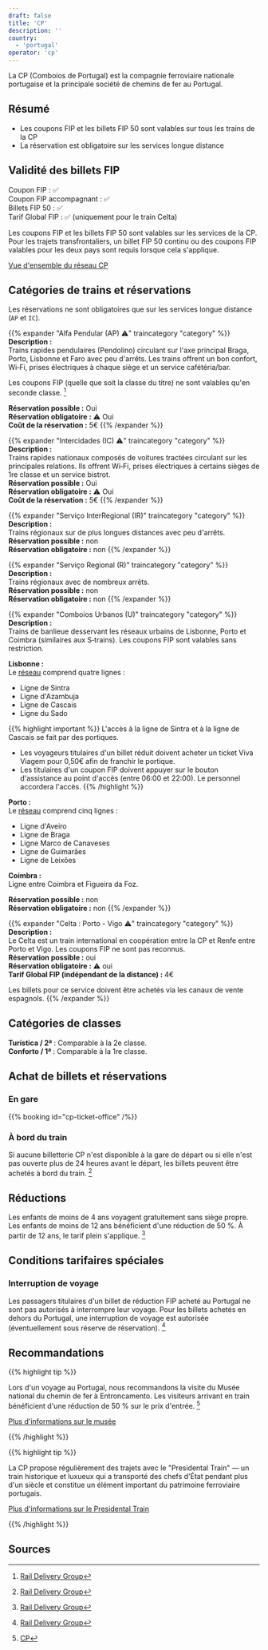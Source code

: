 ```yaml
---
draft: false
title: 'CP'
description: ''
country:
  - 'portugal'
operator: 'cp'
---
```


La CP (Comboios de Portugal) est la compagnie ferroviaire nationale portugaise et la principale société de chemins de fer au Portugal.

## Résumé

- Les coupons FIP et les billets FIP 50 sont valables sur tous les trains de la CP
- La réservation est obligatoire sur les services longue distance

## Validité des billets FIP

Coupon FIP : ✅ \
Coupon FIP accompagnant : ✅ \
Billets FIP 50 : ✅ \
Tarif Global FIP : ✅ (uniquement pour le train Celta)

Les coupons FIP et les billets FIP 50 sont valables sur les services de la CP. Pour les trajets transfrontaliers, un billet FIP 50 continu ou des coupons FIP valables pour les deux pays sont requis lorsque cela s'applique.

[Vue d'ensemble du réseau CP](https://www.cp.pt/StaticFiles/Passageiros/3_viajar/0_servicos/mapa-servicos.pdf)

## Catégories de trains et réservations

Les réservations ne sont obligatoires que sur les services longue distance (`AP` et `IC`).

{{% expander "Alfa Pendular (AP) ⚠️" traincategory "category" %}}
**Description :** \
Trains rapides pendulaires (Pendolino) circulant sur l'axe principal Braga, Porto, Lisbonne et Faro avec peu d'arrêts. Les trains offrent un bon confort, Wi‑Fi, prises électriques à chaque siège et un service cafétéria/bar.

Les coupons FIP (quelle que soit la classe du titre) ne sont valables qu'en seconde classe. [^1]

**Réservation possible :** Oui \
**Réservation obligatoire :** ⚠️ Oui \
**Coût de la réservation :** 5€
{{% /expander %}}

{{% expander "Intercidades (IC) ⚠️" traincategory "category" %}}
**Description :** \
Trains rapides nationaux composés de voitures tractées circulant sur les principales relations. Ils offrent Wi‑Fi, prises électriques à certains sièges de 1re classe et un service bistrot. \
**Réservation possible :** Oui \
**Réservation obligatoire :** ⚠️ Oui \
**Coût de la réservation :** 5€
{{% /expander %}}

{{% expander "Serviço InterRegional (IR)" traincategory "category" %}}
**Description :** \
Trains régionaux sur de plus longues distances avec peu d'arrêts. \
**Réservation possible :** non \
**Réservation obligatoire :** non
{{% /expander %}}

{{% expander "Serviço Regional (R)" traincategory "category" %}}
**Description :** \
Trains régionaux avec de nombreux arrêts. \
**Réservation possible :** non \
**Réservation obligatoire :** non
{{% /expander %}}

{{% expander "Comboios Urbanos (U)" traincategory "category" %}}
**Description :** \
Trains de banlieue desservant les réseaux urbains de Lisbonne, Porto et Coimbra (similaires aux S‑trains). Les coupons FIP sont valables sans restriction.

**Lisbonne :** \
Le [réseau](https://www.cp.pt/StaticFiles/Passageiros/3_viajar/0_servicos/lx/ligacao-cp-metro-lisboa-baixa.pdf) comprend quatre lignes :
* Ligne de Sintra
* Ligne d'Azambuja
* Ligne de Cascais
* Ligne du Sado

{{% highlight important %}}
L'accès à la ligne de Sintra et à la ligne de Cascais se fait par des portiques.

* Les voyageurs titulaires d'un billet réduit doivent acheter un ticket Viva Viagem pour 0,50€ afin de franchir le portique.
* Les titulaires d'un coupon FIP doivent appuyer sur le bouton d'assistance au point d'accès (entre 06:00 et 22:00). Le personnel accordera l'accès.
{{% /highlight %}}

**Porto :** \
Le [réseau](https://www.cp.pt/StaticFiles/Passageiros/1_horarios/precos/pt/oporto-urban-trains-map.pdf) comprend cinq lignes :
* Ligne d'Aveiro
* Ligne de Braga
* Ligne Marco de Canaveses
* Ligne de Guimarães
* Ligne de Leixões

**Coimbra :** \
Ligne entre Coimbra et Figueira da Foz.

**Réservation possible :** non \
**Réservation obligatoire :** non
{{% /expander %}}

{{% expander "Celta : Porto - Vigo ⚠️" traincategory "category" %}}
**Description :** \
Le Celta est un train international en coopération entre la CP et Renfe entre Porto et Vigo. Les coupons FIP ne sont pas reconnus. \
**Réservation possible :** oui \
**Réservation obligatoire :** ⚠️ oui \
**Tarif Global FIP (indépendant de la distance) :** 4€

Les billets pour ce service doivent être achetés via les canaux de vente espagnols.
{{% /expander %}}

## Catégories de classes

**Turística / 2ª** : Comparable à la 2e classe. \
**Conforto / 1ª** : Comparable à la 1re classe.

## Achat de billets et réservations

### En gare

{{% booking id="cp-ticket-office" /%}}

### À bord du train

Si aucune billetterie CP n'est disponible à la gare de départ ou si elle n'est pas ouverte plus de 24 heures avant le départ, les billets peuvent être achetés à bord du train. [^1]

## Réductions

Les enfants de moins de 4 ans voyagent gratuitement sans siège propre. Les enfants de moins de 12 ans bénéficient d'une réduction de 50 %. À partir de 12 ans, le tarif plein s'applique. [^1]

## Conditions tarifaires spéciales

### Interruption de voyage

Les passagers titulaires d'un billet de réduction FIP acheté au Portugal ne sont pas autorisés à interrompre leur voyage. Pour les billets achetés en dehors du Portugal, une interruption de voyage est autorisée (éventuellement sous réserve de réservation). [^1]

## Recommandations

{{% highlight tip %}}

Lors d'un voyage au Portugal, nous recommandons la visite du Musée national du chemin de fer à Entroncamento. Les visiteurs arrivant en train bénéficient d'une réduction de 50 % sur le prix d'entrée. [^2]

[Plus d'informations sur le musée](https://www.fmnf.pt/fr)

{{% /highlight %}}

{{% highlight tip %}}

La CP propose régulièrement des trajets avec le "Presidental Train" — un train historique et luxueux qui a transporté des chefs d'État pendant plus d'un siècle et constitue un élément important du patrimoine ferroviaire portugais.

[Plus d'informations sur le Presidental Train](https://comboiopresidencial.pt/en/)

{{% /highlight %}}

## Sources

[^1]: [Rail Delivery Group](https://www.raildeliverygroup.com/rst/europe-and-fip.html#uk-accordion-89)
[^2]: [CP](https://www.cp.pt/passageiros/en/discounts-benefits/Benefits-and-special-offers/national-railway-museum)
